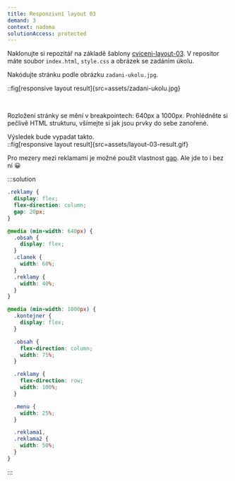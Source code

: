 ```yaml
---
title: Responzivní layout 03
demand: 3
context: nadoma
solutionAccess: protected
---
```


Naklonujte si repozitář na základě šablony [cviceni-layout-03](https://github.com/Czechitas-podklady-WEB/cviceni-layout-03).
V repositor máte soubor `index.html`, `style.css` a obrázek se zadáním úkolu.

Nakódujte stránku podle obrázku `zadani-ukolu.jpg`.

::fig[responsive layout result]{src=assets/zadani-ukolu.jpg}

<br/>

Rozložení stránky se mění v breakpointech: 640px a 1000px.
Prohlédněte si pečlivě HTML strukturu, všímejte si jak jsou prvky do sebe zanořené.

Výsledek bude vypadat takto.  
::fig[responsive layout result]{src=assets/layout-03-result.gif}

Pro mezery mezi reklamami je možné použít vlastnost [gap](https://coryrylan.com/blog/css-gap-space-with-flexbox). Ale jde to i bez ní 😀

:::solution

```css
.reklamy {
  display: flex;
  flex-direction: column;
  gap: 20px;
}

@media (min-width: 640px) {
  .obsah {
    display: flex;
  }
  .clanek {
    width: 60%;
  }
  .reklamy {
    width: 40%;
  }
}

@media (min-width: 1000px) {
  .kontejner {
    display: flex;
  }

  .obsah {
    flex-direction: column;
    width: 75%;
  }

  .reklamy {
    flex-direction: row;
    width: 100%;
  }

  .menu {
    width: 25%;
  }

  .reklama1,
  .reklama2 {
    width: 50%;
  }
}
```

:::

